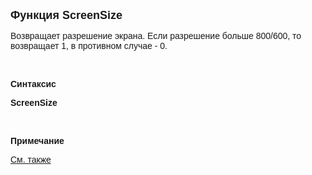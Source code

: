 ﻿<html>
<head>
<title>ScreenSize</title>
</head>

<body>

<p><strong><font size="4" face="Arial">Функция ScreenSize</font></strong></p>

<p><font face="Arial">Возвращает разрешение экрана. Если разрешение 
больше 800/600, то возвращает 1, в противном случае - 0.</font></p>

<p class="label">&nbsp;</p>

<p class="label"><font face="Arial"><b>Синтаксис</b></font></p>

<p><font face="Arial"><strong>ScreenSize</strong></font></p>

<p class="label">&nbsp;</p>

<p class="label"><font face="Arial"><b>Примечание</b></font></p>

<p class="label"><a href="../../../functions.html"><font face="Arial">
См. также</font></a></p>
</body>
</html>

